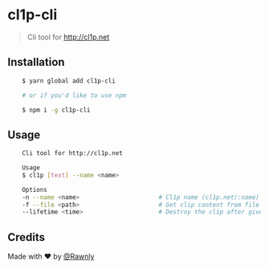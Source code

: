 # cl1p-cli
> Cli tool for http://cl1p.net

## Installation
```sh
	$ yarn global add cl1p-cli

	# or if you'd like to use npm

	$ npm i -g cl1p-cli
```

## Usage
```sh
	Cli tool for http://cl1p.net

	Usage
	$ cl1p [text] --name <name>

	Options
	-n --name <name>                      # Cl1p name (cl1p.net/:name)
	-f --file <path>                      # Get clip content from file
	--lifetime <time>                     # Destroy the clip after given ms
```

## Credits
Made with :heart: by [@Rawnly](https://federicovitale.me)
